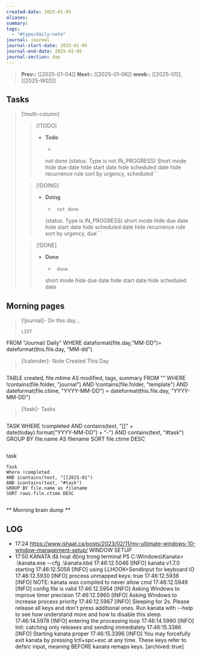```yaml
---
created-date: 2025-01-05
aliases: 
summary: 
tags:
  - "#type/daily-note"
journal: jourmal
journal-start-date: 2025-01-05
journal-end-date: 2025-01-05
journal-section: day
---
```


>**Prev::** [[2025-01-04]]
>**Next::** [[2025-01-06]]
>**week::** [[2025-01]], [[2025-W02]]


## Tasks

> [!multi-column]
> 
>> [!TODO]
>> - **Todo**
>>   - ```tasks
>>    not done
>> (status. Type is not IN_PROGRESS)
>> Short mode
>>      hide due date
>>    hide start date
>>      hide scheduled date
>>    hide recurrence rule
>>    sort by urgency, scheduled```
>
>> [!DOING]
>> - **Doing**
>>   - ```tasks
>>      not done
>>    (status. Type is IN_PROGRESS)
>>      short mode
>>    hide due date
>>      hide start date
>>    hide scheduled date
>>      hide recurrence rule
>>    sort by urgency, due```
>
>> [!DONE]
>> - **Done**
>>   - ```tasks
>>      done
>>    short mode
>>      hide due date
>>    hide start date
>>    hide scheduled date



## Morning pages

>[!journal]- On this day...
>```dataview
>LIST
FROM "Journal/ Daily"
WHERE dataformat(file.day,"MM-DD")= dateformat(this.file.day, "MM-dd")

>[!calender]- Note Created This Day
>```dataview
TABLE created, file.mtime AS modified, tags, summary
FROM ""
WHERE !contains(file.folder, "journal") 
AND !contains(file.folder, "template")
AND dateformat(file.ctime, "YYYY-MM-DD") = dateformat(this.file.day, "YYYY-MM-DD")

>[!task]- Tasks
>```dataview
TASK
WHERE !completed
AND contains(text, "[[" + date(today).format("YYYY-MM-DD") + "-") 
AND contains(text, "#task")
GROUP BY file.name AS filename
SORT file.ctime DESC
>```

task
```dataview
Task
Where !completed
AND icontains(text, "[[2025-01")
AND icontains(text, "#task")
GROUP BY file.name as filename
SORT rows.file.ctime DESC
```
```dataviewjs 
```



** Morning brain dump **

## LOG




- 17:24 https://www.ishaat.ca/posts/2023/02/11/my-ultimate-windows-10-window-management-setup/ WINDOW SETUP  
- 17:50 
	KANATA đã hoạt động trong terminal PS C:\Windows\Kanata> .\kanata.exe --cfg .\kanata.kbd
	17:46:12.5046 [INFO] kanata v1.7.0 starting
	17:46:12.5056 [INFO] using LLHOOK+SendInput for keyboard IO
	17:46:12.5930 [INFO] process unmapped keys: true
	17:46:12.5938 [INFO] NOTE: kanata was compiled to never allow cmd
	17:46:12.5949 [INFO] config file is valid
	17:46:12.5954 [INFO] Asking Windows to improve timer precision
	17:46:12.5960 [INFO] Asking Windows to increase process priority
	17:46:12.5967 [INFO] Sleeping for 2s. Please release all keys and don't press additional ones. Run kanata with --help to see how understand more and how to disable this sleep.
	17:46:14.5978 [INFO] entering the processing loop
	17:46:14.5990 [INFO] Init: catching only releases and sending immediately
	17:46:15.3386 [INFO] Starting kanata proper
	17:46:15.3396 [INFO] You may forcefully exit kanata by pressing lctl+spc+esc at any time. These keys refer to defsrc input, meaning BEFORE kanata remaps keys.  [archived::true]